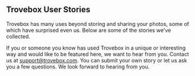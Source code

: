 ## Trovebox User Stories

Trovebox has many uses beyond storing and sharing your photos, some of which have surprised even us. Below are some of the stories 
we've collected.

If you or someone you know has used Trovebox in a unique or interesting way and would like to be featured here, we want to hear from 
you. Contact us at support@trovebox.com. You can submit your own story or let us ask you a few questions. We look forward to hearing 
from you.
